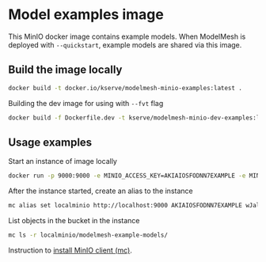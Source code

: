 # Model examples image

This MinIO docker image contains example models. When ModelMesh is deployed with `--quickstart`, example models are shared via this image.

## Build the image locally

```sh
docker build -t docker.io/kserve/modelmesh-minio-examples:latest .
```

Building the dev image for using with `--fvt` flag
```sh
docker build -f Dockerfile.dev -t kserve/modelmesh-minio-dev-examples:latest .
```

## Usage examples

Start an instance of image locally

```sh
docker run -p 9000:9000 -e MINIO_ACCESS_KEY=AKIAIOSFODNN7EXAMPLE -e MINIO_SECRET_KEY=wJalrXUtnFEMI/K7MDENG/bPxRfiCYEXAMPLEKEY docker.io/kserve/modelmesh-minio-examples:latest server /data1
```

After the instance started, create an alias to the instance
```sh
mc alias set localminio http://localhost:9000 AKIAIOSFODNN7EXAMPLE wJalrXUtnFEMI/K7MDENG/bPxRfiCYEXAMPLEKEY
```

List objects in the bucket in the instance
```sh
mc ls -r localminio/modelmesh-example-models/
```

Instruction to [install MinIO client (mc)](https://min.io/docs/minio/linux/reference/minio-mc.html#quickstart).
